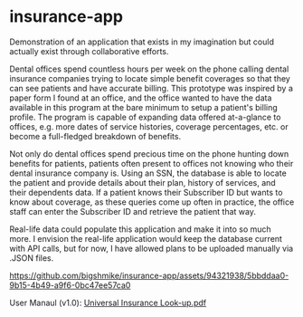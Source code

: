 # insurance-app
Demonstration of an application that exists in my imagination but could actually exist through collaborative efforts.

Dental offices spend countless hours per week on the phone calling dental insurance companies trying to locate simple benefit coverages so that they can see patients and have accurate billing. This prototype was inspired by a paper form I found at an office, and the office wanted to have the data available in this program at the bare minimum to setup a patient's billing profile. The program is capable of expanding data offered at-a-glance to offices, e.g. more dates of service histories, coverage percentages, etc. or become a full-fledged breakdown of benefits.

Not only do dental offices spend precious time on the phone hunting down benefits for patients, patients often present to offices not knowing who their dental insurance company is. Using an SSN, the database is able to locate the patient and provide details about their plan, history of services, and their dependents data. If a patient knows their Subscriber ID but wants to know about coverage, as these queries come up often in practice, the office staff can enter the Subscriber ID and retrieve the patient that way.

Real-life data could populate this application and make it into so much more. I envision the real-life application would keep the database current with API calls, but for now, I have allowed plans to be uploaded manually via .JSON files.

https://github.com/bigshmike/insurance-app/assets/94321938/5bbddaa0-9b15-4b49-a9f6-0bc47ee57ca0

User Manaul (v1.0):
[Universal Insurance Look-up.pdf](https://github.com/bigshmike/insurance-app/files/12195076/Universal.Insurance.Look-up.pdf)
